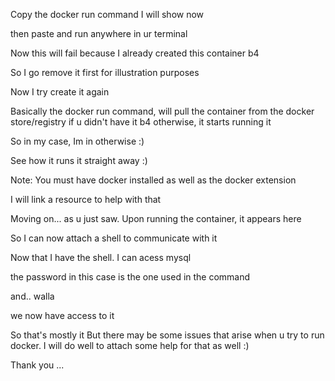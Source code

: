 Copy the docker run command I will show now

then paste and run anywhere in ur terminal

Now this will fail because I already created this container b4

So I go remove it first for illustration purposes

Now I try create it again

Basically the docker run command, will pull the container from the docker store/registry if u didn't have it b4 otherwise, it starts running it

So in my case, Im in otherwise :)

See how it runs it straight away :)

Note: You must have docker installed as well as the docker extension

I will link a resource to help with that

Moving on...
as u just saw. Upon running the container, it appears here

So I can now attach a shell to communicate with it

Now that I have the shell. I can acess mysql

the password in this case is the one used in the command

and.. walla

we now have access to it

So that's mostly it
But there may be some issues that arise when u try to run docker. I will do well to attach some help for that as well :)

Thank you ...
